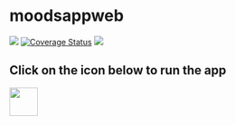 # moodsappweb
<a href="https://travis-ci.org/rukundoeric/moodsappweb"><img src="https://travis-ci.org/rukundoeric/moodsappweb.svg?branch=develop"></a>
<a href='https://coveralls.io/github/rukundoeric/moodsappweb?branch=ft-added-some-files-164031150'><img src='https://coveralls.io/repos/github/rukundoeric/moodsappweb/badge.svg?branch=ft-added-some-files-164031150' alt='Coverage Status' /></a>
<a href="https://codeclimate.com/github/rukundoeric/moodsappweb/maintainability"><img src="https://api.codeclimate.com/v1/badges/d0db56214f8278b5171b/maintainability" /></a>

## Click on the icon below to run the app

<a href="https://moodsappwebapp.herokuapp.com/"><img width="50px" height="50px" src="https://firebasestorage.googleapis.com/v0/b/webtest-1995b.appspot.com/o/images%2Flogo.png?alt=media&token=7f378bf4-1466-4875-bbca-8d69290986e1"></a>


